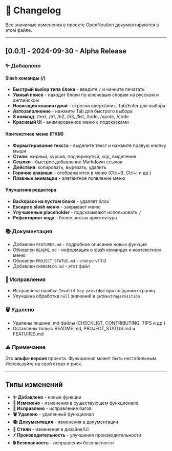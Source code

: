 # 📝 Changelog

Все значимые изменения в проекте OpenNoution документируются в этом файле.

---

## [0.0.1] - 2024-09-30 - Alpha Release

### ✨ Добавлено

#### Slash команды (/)
- **Быстрый выбор типа блока** - введите `/` и начните печатать
- **Умный поиск** - находит блоки по ключевым словам на русском и английском
- **Навигация клавиатурой** - стрелки вверх/вниз, Tab/Enter для выбора
- **Автозаполнение** - нажмите Tab для быстрого выбора
- **8 команд**: /text, /h1, /h2, /h3, /list, /todo, /quote, /code
- **Красивый UI** - анимированное меню с подсказками

#### Контекстное меню (ПКМ)
- **Форматирование текста** - выделите текст и нажмите правую кнопку мыши
- **Стили**: жирный, курсив, подчеркнутый, код, выделение
- **Ссылки** - быстрое добавление Markdown ссылок
- **Действия**: копировать, вырезать, удалить
- **Горячие клавиши** - отображаются в меню (Ctrl+B, Ctrl+I и др.)
- **Плавные анимации** - элегантное появление меню

#### Улучшения редактора
- **Backspace на пустом блоке** - удаляет блок
- **Escape в slash меню** - закрывает меню
- **Улучшенные placeholder** - подсказывают использовать `/`
- **Рефакторинг кода** - более чистая архитектура

### 📚 Документация
- Добавлен `FEATURES.md` - подробное описание новых функций
- Обновлен `README.md` - информация о slash командах и контекстном меню
- Обновлен `PROJECT_STATUS.md` - статус v1.1.0
- Добавлен `CHANGELOG.md` - этот файл

### 🐛 Исправления
- Исправлена ошибка `Invalid key provided` при создании страниц
- Улучшена обработка `null` значений в `getNextPagePosition`

### 🗑️ Удалено
- Удалены лишние .md файлы (CHECKLIST, CONTRIBUTING, TIPS и др.)
- Оставлены только README.md, PROJECT_STATUS.md и FEATURES.md

### ⚠️ Примечание
Это **альфа-версия** проекта. Функционал может быть нестабильным. Используйте на свой страх и риск.

---

## Типы изменений
- **✨ Добавлено** - новые функции
- **🔧 Изменено** - изменения в существующем функционале
- **🐛 Исправлено** - исправление багов
- **🗑️ Удалено** - удаленный функционал
- **📚 Документация** - изменения в документации
- **🎨 Стили** - изменения в дизайне/UI
- **⚡ Производительность** - улучшения производительности
- **🔒 Безопасность** - исправления безопасности
